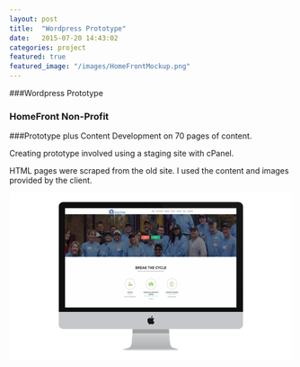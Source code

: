 ```yaml
---
layout: post
title:  "Wordpress Prototype"
date:   2015-07-20 14:43:02
categories: project
featured: true
featured_image: "/images/HomeFrontMockup.png"
---
```



###Wordpress Prototype

###  HomeFront Non-Profit

###Prototype plus Content Development on 70 pages of content.

Creating prototype involved using a staging site with cPanel.

HTML pages were scraped from the old site.  I used the content and images provided by the client.

![Desktop](/images/HomeFrontDesktop.png)
